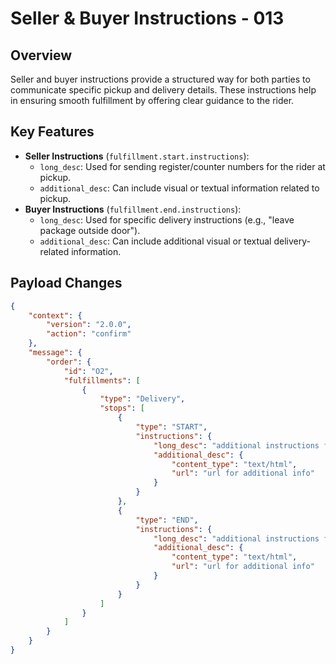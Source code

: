 # Seller & Buyer Instructions - 013

## Overview
Seller and buyer instructions provide a structured way for both parties to communicate specific pickup and delivery details. These instructions help in ensuring smooth fulfillment by offering clear guidance to the rider.

## Key Features
- **Seller Instructions** (`fulfillment.start.instructions`):
  - `long_desc`: Used for sending register/counter numbers for the rider at pickup.
  - `additional_desc`: Can include visual or textual information related to pickup.
- **Buyer Instructions** (`fulfillment.end.instructions`):
  - `long_desc`: Used for specific delivery instructions (e.g., "leave package outside door").
  - `additional_desc`: Can include additional visual or textual delivery-related information.

## Payload Changes

```json
{
    "context": {
        "version": "2.0.0",
        "action": "confirm"
    },
    "message": {
        "order": {
            "id": "O2",
            "fulfillments": [
                {
                    "type": "Delivery",
                    "stops": [
                        {
                            "type": "START",
                            "instructions": {
                                "long_desc": "additional instructions for pickup e.g. register or counter no",
                                "additional_desc": {
                                    "content_type": "text/html",
                                    "url": "url for additional info"
                                }
                            }
                        },
                        {
                            "type": "END",
                            "instructions": {
                                "long_desc": "additional instructions for delivery e.g. leave package outside door",
                                "additional_desc": {
                                    "content_type": "text/html",
                                    "url": "url for additional info"
                                }
                            }
                        }
                    ]
                }
            ]
        }
    }
}